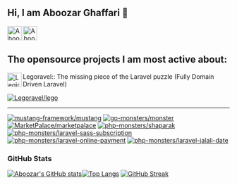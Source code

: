## Hi, I am Aboozar Ghaffari 👋

 

<a href="[https://www.linkedin.com/in/mohammadalavi](https://www.linkedin.com/in/aboozarghaffari/)">
  <img align="left" alt="Aboozar's LinkedIn" width="32px" src="https://cdn1.iconfinder.com/data/icons/logotypes/32/linkedin-512.png" />
</a>
<a href="mailto:aboozar.ghf@gmail.com">
  <img align="left" alt="Aboozar's Email" width="32px" src="https://upload.wikimedia.org/wikipedia/commons/4/4e/Gmail_Icon.png" />
</a>
<br/><br/>

## The opensource projects I am most active about:

<img align="left" alt="Legiravel" width="32px" src="https://avatars.githubusercontent.com/u/153778207?s=48&v=4" />

Legoravel:: The missing piece of the Laravel puzzle (Fully Domain Driven Laravel)



[![Legoravel/lego](https://github-readme-stats.vercel.app/api/pin/?username=Legoravel&repo=lego&theme=dracula)](https://github.com/Legoravel/lego)

<hr>

[![mustang-framework/mustang](https://github-readme-stats.vercel.app/api/pin/?username=mustang-framework&repo=mustang&theme=dracula)](https://github.com/mustang-framework/mustang)
[![go-monsters/monster](https://github-readme-stats.vercel.app/api/pin/?username=go-monsters&repo=monster&theme=dracula)](https://github.com/go-monsters/monster)
[![MarketPalace/marketpalace](https://github-readme-stats.vercel.app/api/pin/?username=marketpalace&repo=marketpalace&theme=dracula)](https://github.com/MarketPalace/marketpalace)
[![php-monsters/shaparak](https://github-readme-stats.vercel.app/api/pin/?username=php-monsters&repo=shaparak&theme=dracula)](https://github.com/php-monsters/shaparak)
[![php-monsters/laravel-sass-subscription](https://github-readme-stats.vercel.app/api/pin/?username=php-monsters&repo=laravel-sass-subscription&theme=dracula)](https://github.com/php-monsters/laravel-sass-subscription)
[![php-monsters/laravel-online-payment](https://github-readme-stats.vercel.app/api/pin/?username=php-monsters&repo=laravel-online-payment&theme=dracula)](https://github.com/php-monsters/laravel-online-payment)
[![php-monsters/laravel-jalali-date](https://github-readme-stats.vercel.app/api/pin/?username=php-monsters&repo=laravel-jalali-date&theme=dracula)](https://github.com/php-monsters/laravel-jalali-date)


### GitHub Stats

[![Aboozar's GitHub stats](https://github-readme-stats.vercel.app/api?username=samuraee&show_icons=true&theme=github-dark&hide_title=true)](https://github.com/anuraghazra/github-readme-stats)[![Top Langs](https://github-readme-stats.vercel.app/api/top-langs/?username=samuraee&layout=compact&theme=github-compact)](https://github.com/anuraghazra/github-readme-stats)
[![GitHub Streak](https://github-readme-streak-stats.herokuapp.com/?user=samuraee&layout=compact&theme=github-compact)](https://git.io/streak-stats)
